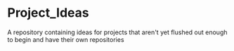 # Project_Ideas
A repository containing ideas for projects that aren't yet flushed out enough to begin and have their own repositories
